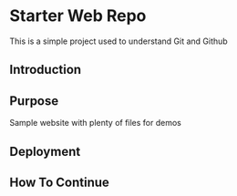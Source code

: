 # Starter Web Repo

This is a simple project used to understand Git and Github

## Introduction

## Purpose

Sample website with plenty of files for demos

## Deployment

## How To Continue